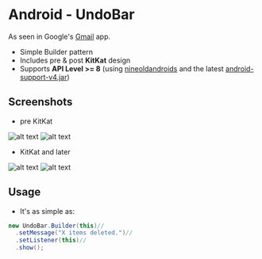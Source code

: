 Android - UndoBar
==============

As seen in Google's [Gmail](https://play.google.com/store/apps/details?id=com.google.android.gm) app.

* Simple Builder pattern
* Includes pre & post **KitKat** design
* Supports **API Level >= 8**
(using [nineoldandroids](http://nineoldandroids.com/) and the latest [android-support-v4.jar](http://developer.android.com/tools/support-library/index.html))

Screenshots
-----------

* pre KitKat

![alt text](https://raw.github.com/jenzz/Android-UndoBar/master/assets/Screenshot1.png "Undo Bar")
![alt text](https://raw.github.com/jenzz/Android-UndoBar/master/assets/Screenshot2.png "Undo Bar Pressed")

* KitKat and later

![alt text](https://raw.github.com/jenzz/Android-UndoBar/master/assets/Screenshot3.png "Undo Bar KitKat")
![alt text](https://raw.github.com/jenzz/Android-UndoBar/master/assets/Screenshot4.png "Undo Bar KitKat Pressed")

Usage
-----
* It's as simple as:

```java
new UndoBar.Builder(this)//
  .setMessage("X items deleted.")//
  .setListener(this)//
  .show();
```
